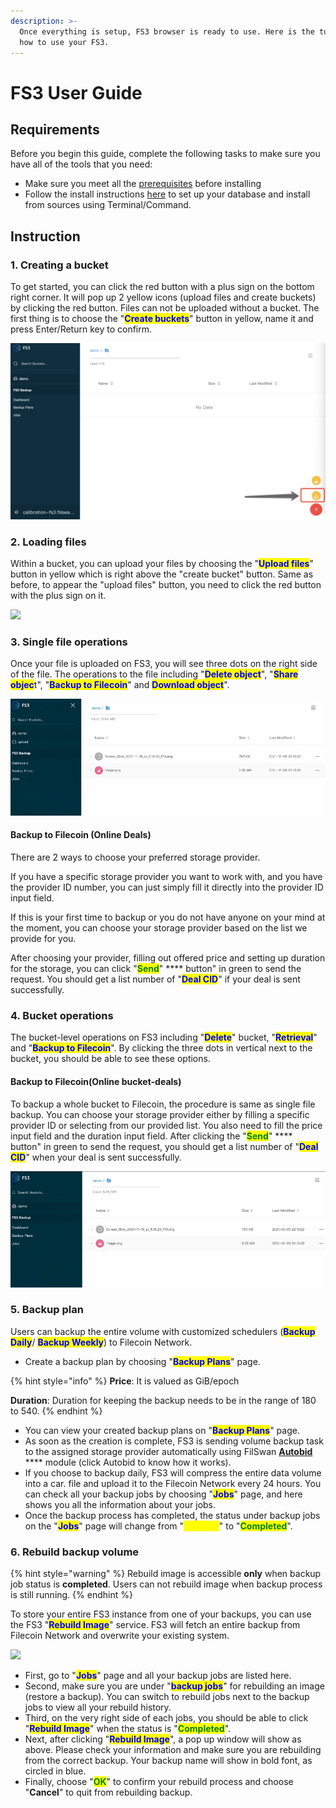 ```yaml
---
description: >-
  Once everything is setup, FS3 browser is ready to use. Here is the tutorial
  how to use your FS3.
---
```


# FS3 User Guide

## Requirements

Before you begin this guide, complete the following tasks to make sure you have all of the tools that you need:

* Make sure you meet all the [prerequisites](setup-your-fs3/prerequisites.md) before installing
* Follow the install instructions [here](setup-your-fs3/install-fs3.md) to set up your database and install from sources using Terminal/Command.

## Instruction

### 1.  Creating a bucket

To get started, you can click the red button with a plus sign on the bottom right corner. It will pop up 2 yellow icons (upload files and create buckets) by clicking the red button. Files can not be uploaded without a bucket. The first thing is to choose the "<mark style="color:blue;">**Create buckets**</mark>" button in yellow, name it and press Enter/Return key to confirm.&#x20;

![](../.gitbook/assets/WechatIMG284.jpeg)

### 2. Loading files

Within a bucket, you can upload your files by choosing the "<mark style="color:blue;">**Upload files**</mark>" button in yellow which is right above the "create bucket" button. Same as before, to appear the "upload files" button, you need to click the red button with the plus sign on it.&#x20;

![](../.gitbook/assets/WeChat5cf513347fdac1e75f21ab1c684bb5e1.png)

### 3. Single file operations

Once your file is uploaded on FS3, you will see three dots on the right side of the file. The operations to the file including "<mark style="color:blue;">**Delete object**</mark>", "<mark style="color:blue;">**Share objec**</mark>t", "<mark style="color:blue;">**Backup to Filecoin**</mark>" and <mark style="color:blue;">**Download object**</mark>".&#x20;

![](<../.gitbook/assets/chrome-capture (1) (1) (1).gif>)

#### Backup to Filecoin (Online Deals)

There are 2 ways to choose your preferred storage provider.&#x20;

If you have a specific storage provider you want to work with, and you have the provider ID number, you can just simply fill it directly into the provider ID input field.&#x20;

If this is your first time to backup or you do not have anyone on your mind at the moment, you can choose your storage provider based on the list we provide for you.&#x20;

After choosing your provider, filling out offered price and setting up duration for the storage, you can click "<mark style="color:green;">**Send**</mark>" **** button" in green to send the request. You should get a list number of "<mark style="color:blue;">**Deal CID**</mark>" if your deal is sent successfully.&#x20;

### 4. Bucket operations

The bucket-level operations on FS3 including "<mark style="color:blue;">**Delete**</mark>" bucket, "<mark style="color:blue;">**Retrieval**</mark>" and "<mark style="color:blue;">**Backup to Filecoin**</mark>". By clicking the three dots in vertical next to the bucket, you should be able to see these options.

#### Backup to Filecoin(Online bucket-deals)

To backup a whole bucket to Filecoin, the procedure is same as single file backup. You can choose your storage provider either by filling a specific provider ID or selecting from our provided list. You also need to fill the price input field and the duration input field. After clicking the "<mark style="color:green;">**Send**</mark>" **** button" in green to send the request, you should get a list number of "<mark style="color:blue;">**Deal CID**</mark>" when your deal is sent successfully.&#x20;

![](<../.gitbook/assets/chrome-capture (2).gif>)

### 5. Backup plan

Users can backup the entire volume with customized schedulers (<mark style="color:blue;">**Backup Daily**</mark>/ <mark style="color:blue;">**Backup Weekly**</mark>) to Filecoin Network.&#x20;

* Create a backup plan by choosing "<mark style="color:blue;">**Backup Plans**</mark>" page.&#x20;

{% hint style="info" %}
**Price**: It is valued as GiB/epoch

**Duration**: Duration for keeping the backup needs to be in the range of 180 to 540.&#x20;
{% endhint %}

* You can view your created backup plans on "<mark style="color:blue;">**Backup Plans**</mark>" page.
* As soon as the creation is complete, FS3 is sending volume backup task to the assigned storage provider automatically using FilSwan [**Autobid**](https://docs.filswan.com/filswan-platform/overview/filswan-auction-system) **** module (click Autobid to know how it works).&#x20;
* If you choose to backup daily,  FS3 will compress the entire data volume into a car. file and upload it to the Filecoin Network every 24 hours. You can check all your backup jobs by choosing "<mark style="color:blue;">**Jobs**</mark>" page, and here shows you all the information about your jobs.
* Once the backup process has completed, the status under backup jobs on the "<mark style="color:blue;">**Jobs**</mark>" page will change from "<mark style="color:yellow;">**Running**</mark>" to "<mark style="color:green;">**Completed**</mark>".

### 6. Rebuild backup volume&#x20;

{% hint style="warning" %}
Rebuild image is accessible **only** when backup job status is **completed**. Users can not rebuild image when backup process is still running.
{% endhint %}

To store your entire FS3 instance from one of your backups, you can use the FS3 "<mark style="color:blue;">**Rebuild Image**</mark>" service. FS3 will fetch an entire backup from Filecoin Network and overwrite your existing system.&#x20;

![](<../.gitbook/assets/2861639177168\_.pic copy.jpg>)

* &#x20;First, go to "<mark style="color:blue;">**Jobs**</mark>" page and all your backup jobs are listed here.
* &#x20;Second, make sure you are under "<mark style="color:blue;">**backup jobs**</mark>" for rebuilding an image (restore a backup). You can switch to rebuild jobs next to the backup jobs to view all your rebuild history.
* Third, on the very right side of each jobs, you should be able to click "<mark style="color:blue;">**Rebuild Image**</mark>" when the status is "<mark style="color:green;">**Completed**</mark>".
* Next, after clicking "<mark style="color:blue;">**Rebuild Image**</mark>", a pop up window will show as above. Please check your information and make sure you are rebuilding from the correct backup. Your backup name will show in bold font, as circled in blue.&#x20;
* Finally, choose "<mark style="color:green;">**OK**</mark>" to confirm your rebuild process and choose "**Cancel**" to quit from rebuilding backup.&#x20;

